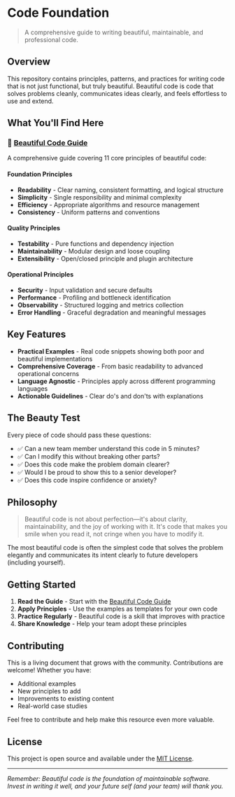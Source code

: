# Code Foundation

> A comprehensive guide to writing beautiful, maintainable, and professional code.

## Overview

This repository contains principles, patterns, and practices for writing code that is not just functional, but truly beautiful. Beautiful code is code that solves problems cleanly, communicates ideas clearly, and feels effortless to use and extend.

## What You'll Find Here

### 📖 [Beautiful Code Guide](./BEAUTIFUL_CODE.md)

A comprehensive guide covering 11 core principles of beautiful code:

#### Foundation Principles
- **Readability** - Clear naming, consistent formatting, and logical structure
- **Simplicity** - Single responsibility and minimal complexity
- **Efficiency** - Appropriate algorithms and resource management
- **Consistency** - Uniform patterns and conventions

#### Quality Principles
- **Testability** - Pure functions and dependency injection
- **Maintainability** - Modular design and loose coupling
- **Extensibility** - Open/closed principle and plugin architecture

#### Operational Principles
- **Security** - Input validation and secure defaults
- **Performance** - Profiling and bottleneck identification
- **Observability** - Structured logging and metrics collection
- **Error Handling** - Graceful degradation and meaningful messages

## Key Features

- **Practical Examples** - Real code snippets showing both poor and beautiful implementations
- **Comprehensive Coverage** - From basic readability to advanced operational concerns
- **Language Agnostic** - Principles apply across different programming languages
- **Actionable Guidelines** - Clear do's and don'ts with explanations

## The Beauty Test

Every piece of code should pass these questions:
- ✅ Can a new team member understand this code in 5 minutes?
- ✅ Can I modify this without breaking other parts?
- ✅ Does this code make the problem domain clearer?
- ✅ Would I be proud to show this to a senior developer?
- ✅ Does this code inspire confidence or anxiety?

## Philosophy

> Beautiful code is not about perfection—it's about clarity, maintainability, and the joy of working with it. It's code that makes you smile when you read it, not cringe when you have to modify it.

The most beautiful code is often the simplest code that solves the problem elegantly and communicates its intent clearly to future developers (including yourself).

## Getting Started

1. **Read the Guide** - Start with the [Beautiful Code Guide](./BEAUTIFUL_CODE.md)
2. **Apply Principles** - Use the examples as templates for your own code
3. **Practice Regularly** - Beautiful code is a skill that improves with practice
4. **Share Knowledge** - Help your team adopt these principles

## Contributing

This is a living document that grows with the community. Contributions are welcome! Whether you have:
- Additional examples
- New principles to add
- Improvements to existing content
- Real-world case studies

Feel free to contribute and help make this resource even more valuable.

## License

This project is open source and available under the [MIT License](LICENSE).

---

*Remember: Beautiful code is the foundation of maintainable software. Invest in writing it well, and your future self (and your team) will thank you.*
